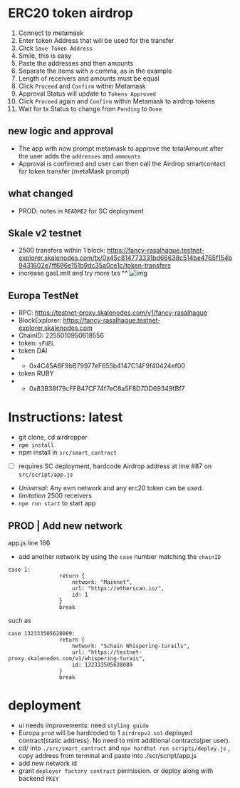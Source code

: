 # ERC20 token airdrop
1. Connect to metamask
2. Enter token Address that will be used for the transfer
3. Click ```Save Token Address```
4. Smile, this is easy
5. Paste the addresses and then amounts
6. Separate the items with a comma, as in the example
7. Length of receivers and amounts must be equal
8. Click ```Proceed``` and ```Confirm``` within Metamask
9. Approval Status will update to ```Tokens Approved```
10. Click ```Proceed``` again and ```Confirm``` within Metamask to airdrop tokens
11. Wait for tx Status to change from ```Pending``` to ```Done```

## new logic and approval
- The app with now prompt metamask to approve the totalAmount after the user adds the ```addresses``` and ```ammounts```
- Approval is confirmed and user can then call the Airdrop smartcontact for token transfer (metaMask prompt)
## what changed
- PROD: notes in ```README2``` for SC deployment
## Skale v2 testnet
- 2500 transfers within 1 block: https://fancy-rasalhague.testnet-explorer.skalenodes.com/tx/0x45c814773331bd66638c514be4765f154b9431602e7ff696e151b9dc35a0ce1c/token-transfers
- increase gasLimit and try more txs ^^
![img](https://raw.githubusercontent.com/RubyAquaMarine/Easy_Airdrop_dApp/master/img/limitAt5100.png)


## Europa TestNet
- RPC: https://testnet-proxy.skalenodes.com/v1/fancy-rasalhague
- BlockExplorer: https://fancy-rasalhague.testnet-explorer.skalenodes.com
- ChainID: 2255010950618556
- token: ```sFUEL```
- token DAI 
- - 0x4C45A6F9bB79977eF655b4147C14F9f40424ef00
- token RUBY
- - 0x83B38f79cFFB47CF74f7eC8a5F8D7DD69349fBf7

# Instructions: latest
- git clone, cd airdropper
- ```npm install```
- npm install in ```src/smart_contract```
- [ ] requires SC deployment, hardcode Airdrop address at line #87 on ```src/script/app.js```
- *Universal*: Any evm network and any erc20 token can be used.
- *limitation* 2500 receivers
- ```npm run start``` to start app

## PROD | Add new network
app.js line 186
- add another network by using the ```case``` number matching the  ```chainID```
```
case 1:
                return {
                    network: "Mainnet",
                    url: "https://etherscan.io/",
                    id: 1
                }
                break
```
such as 
```
case 132333505628089:
                return {
                    network: "Schain Whispering-turails",
                    url: "https://testnet-proxy.skalenodes.com/v1/whispering-turais",
                    id: 132333505628089
                }
                break
```

# deployment
- ui needs improvements: need ```styling guide```
- Europa ```prod``` will be hardcoded to 1 ```airdropv2.sol``` deployed contract(static address). No need to mint additional contracts(per user). 
- cd/ into ```./src/smart_contract``` and ```npx hardhat run scripts/deploy.js``` , copy address from terminal and paste into ./scr/script/app.js
- add new network id
- grant ```deployer factory contract``` permission. or deploy along with backend ```PKEY```




